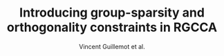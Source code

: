 ---
cat: gaia
subcat: brainomics
bestof: false
author: Vincent Guillemot et al.
title: Introducing group-sparsity and orthogonality constraints in RGCCA
year: 2021
type: inproceedings
url: https -//hal.science/hal-03264640
booktitle: JdS2021  - 52èmes Journées de Statistique
---